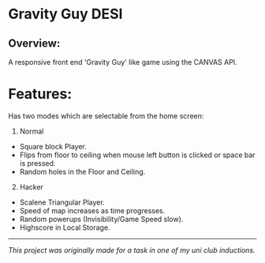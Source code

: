 &nbsp;  
# Gravity Guy DESI

## Overview:
A responsive front end 'Gravity Guy' like game using the CANVAS API.

# Features:
Has two modes which are selectable from the home screen:
1. Normal
- Square block Player.
- Flips from floor to ceiling when mouse left button is clicked or space bar is pressed.
- Random holes in the Floor and Ceiling.
2. Hacker
- Scalene Triangular Player.
- Speed of map increases as time progresses.
- Random powerups (Invisibility/Game Speed slow).
- Highscore in Local Storage.
---
*This project was originally made for a task in one of my uni club inductions.* 
